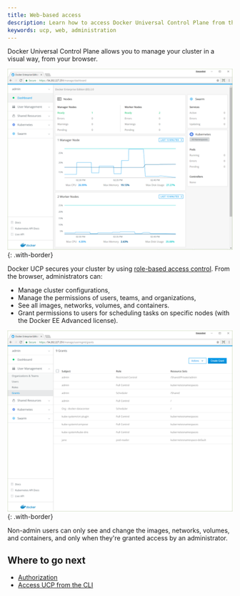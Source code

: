 ```yaml
---
title: Web-based access
description: Learn how to access Docker Universal Control Plane from the web browser.
keywords: ucp, web, administration
---
```


Docker Universal Control Plane allows you to manage your cluster in a visual
way, from your browser.

![](../images/web-based-access-1.png){: .with-border}


Docker UCP secures your cluster by using
[role-based access control](../authorization/index.md).
From the browser, administrators can:

* Manage cluster configurations,
* Manage the permissions of users, teams, and organizations,
* See all images, networks, volumes, and containers.
* Grant permissions to users for scheduling tasks on specific nodes
  (with the Docker EE Advanced license).  

![](../images/web-based-access-2.png){: .with-border}

Non-admin users can only see and change the images, networks, volumes, and
containers, and only when they're granted access by an administrator.

## Where to go next

- [Authorization](../authorization.md)
- [Access UCP from the CLI](cli.md)
